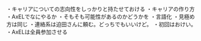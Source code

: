 ・キャリアについての志向性をしっかりと持たせておける
    ・キャリアの作り方
    ・AxELでなにやるか
・そもそも可能性があるのかどうかを 
    ・言語化
    ・見極め方は同じ
・連絡系は迫田さんに頼む。どっちでもいいけど。
    ・初回はおけい。
    ・AxELは全員参加させる